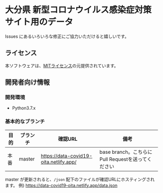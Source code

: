 # 大分県 新型コロナウイルス感染症対策サイト用のデータ

Issues にあるいろいろな修正にご協力いただけると嬉しいです。

## ライセンス

本ソフトウェアは、[MITライセンス](./LICENSE.txt)の元提供されています。

## 開発者向け情報

### 開発環境

- Python3.7.x

### 基本的なブランチ

| 目的 | ブランチ | 確認URL | 備考 |
| ---- | -------- | ---- | ---- |
| 本番 | master | https://data-covid19-oita.netlify.app/ | base branch。こちらにPull Requestを送ってください |

master が更新されると、`/json` 配下のファイルが確認URLにホスティングされます。
例) https://data-covid19-oita.netlify.app/data.json
